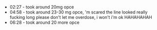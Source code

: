 * 02:27 - took around 20mg opce
* 04:58 - took around 23-30 mg opce, 'm scared the line looked really fucking long please don't let me overdose, i won't i'm ok HAHAHAHAH
* 06:28 - took around 20 more opce